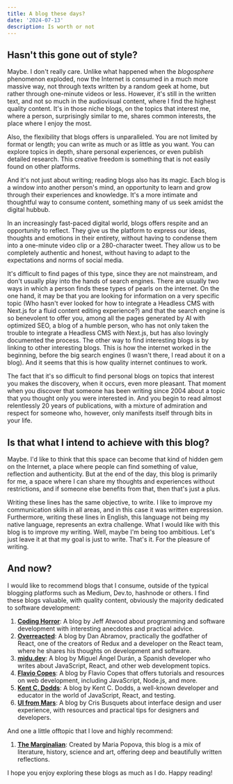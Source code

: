 ```yaml
---
title: A blog these days?
date: '2024-07-13'
description: Is worth or not
---
```


## Hasn't this gone out of style?

Maybe. I don't really care. Unlike what happened when the *blogosphere* phenomenon exploded, now the Internet is consumed in a much more massive way, not through texts written by a random geek at home, but rather through one-minute videos or less. However, it's still in the written text, and not so much in the audiovisual content, where I find the highest quality content. It's in those niche blogs, on the topics that interest me, where a person, surprisingly similar to me, shares common interests, the place where I enjoy the most.

Also, the flexibility that blogs offers is unparalleled. You are not limited by format or length; you can write as much or as little as you want. You can explore topics in depth, share personal experiences, or even publish detailed research. This creative freedom is something that is not easily found on other platforms.

And it's not just about writing; reading blogs also has its magic. Each blog is a window into another person's mind, an opportunity to learn and grow through their experiences and knowledge. It's a more intimate and thoughtful way to consume content, something many of us seek amidst the digital hubbub.

In an increasingly fast-paced digital world, blogs offers respite and an opportunity to reflect. They give us the platform to express our ideas, thoughts and emotions in their entirety, without having to condense them into a one-minute video clip or a 280-character tweet. They allow us to be completely authentic and honest, without having to adapt to the expectations and norms of social media.

It's difficult to find pages of this type, since they are not mainstream, and don't usually play into the hands of search engines. There are usually two ways in which a person finds these types of pearls on the internet. On the one hand, it may be that you are looking for information on a very specific topic (Who hasn't ever looked for how to integrate a Headless CMS with Next.js for a fluid content editing experience?) and that the search engine is so benevolent to offer you, among all the pages generated by AI with optimized SEO, a blog of a humble person, who has not only taken the trouble to integrate a Headless CMS with Next.js, but has also lovingly documented the process. The other way to find interesting blogs is by linking to other interesting blogs. This is how the internet worked in the beginning, before the big search engines (I wasn't there, I read about it on a blog). And it seems that this is how quality internet continues to work.

The fact that it's so difficult to find personal blogs on topics that interest you makes the discovery, when it occurs, even more pleasant. That moment when you discover that someone has been writing since 2004 about a topic that you thought only you were interested in. And you begin to read almost relentlessly 20 years of publications, with a mixture of admiration and respect for someone who, however, only manifests itself through bits in your life.

## Is that what I intend to achieve with this blog?

Maybe. I'd like to think that this space can become that kind of hidden gem on the Internet, a place where people can find something of value, reflection and authenticity. But at the end of the day, this blog is primarily for me, a space where I can share my thoughts and experiences without restrictions, and if someone else benefits from that, then that's just a plus.

Writing these lines has the same objective, to write. I like to improve my communication skills in all areas, and in this case it was written expression. Furthermore, writing these lines in English, this language not being my native language, represents an extra challenge. What I would like with this blog is to improve my writing. Well, maybe I'm being too ambitious. Let's just leave it at that my goal is just to write. That's it. For the pleasure of writing.

## And now?

I would like to recommend blogs that I consume, outside of the typical blogging platforms such as Medium, Dev.to, hashnode or others. I find these blogs valuable, with quality content, obviously the majority dedicated to software development:

1. [**Coding Horror**](https://blog.codinghorror.com/): A blog by Jeff Atwood about programming and software development with interesting anecdotes and practical advice.
2. [**Overreacted**](https://overreacted.io/): A blog by Dan Abramov, practically the godfather of React, one of the creators of Redux and a developer on the React team, where he shares his thoughts on development and software.
3. [**midu.dev**](https://midu.dev/): A blog by Miguel Ángel Durán, a Spanish developer who writes about JavaScript, React, and other web development topics.
4. [**Flavio Copes**](https://flaviocopes.com/): A blog by Flavio Copes that offers tutorials and resources on web development, including JavaScript, Node.js, and more.
5. [**Kent C. Dodds**](https://kentcdodds.com/blog): A blog by Kent C. Dodds, a well-known developer and educator in the world of JavaScript, React, and testing.
6. [**UI from Mars**](https://www.uifrommars.com/): A blog by Cris Busquets about interface design and user experience, with resources and practical tips for designers and developers.

And one a little offtopic that I love and highly recommend:

1. [**The Marginalian**](https://www.themarginalian.org/): Created by Maria Popova, this blog is a mix of literature, history, science and art, offering deep and beautifully written reflections.

I hope you enjoy exploring these blogs as much as I do. Happy reading!
